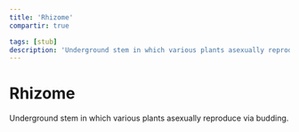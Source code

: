 ```yaml
---
title: 'Rhizome'
compartir: true

tags: [stub]
description: 'Underground stem in which various plants asexually reproduce via budding.'
---
```


# Rhizome

Underground stem in which various plants asexually reproduce via budding.
